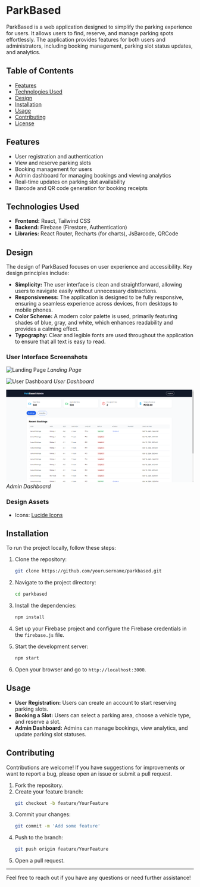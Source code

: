 # ParkBased

ParkBased is a web application designed to simplify the parking experience for users. It allows users to find, reserve, and manage parking spots effortlessly. The application provides features for both users and administrators, including booking management, parking slot status updates, and analytics.

## Table of Contents

- [Features](#features)
- [Technologies Used](#technologies-used)
- [Design](#design)
- [Installation](#installation)
- [Usage](#usage)
- [Contributing](#contributing)
- [License](#license)

## Features

- User registration and authentication
- View and reserve parking slots
- Booking management for users
- Admin dashboard for managing bookings and viewing analytics
- Real-time updates on parking slot availability
- Barcode and QR code generation for booking receipts

## Technologies Used

- **Frontend:** React, Tailwind CSS
- **Backend:** Firebase (Firestore, Authentication)
- **Libraries:** React Router, Recharts (for charts), JsBarcode, QRCode

## Design

The design of ParkBased focuses on user experience and accessibility. Key design principles include:

- **Simplicity:** The user interface is clean and straightforward, allowing users to navigate easily without unnecessary distractions.
- **Responsiveness:** The application is designed to be fully responsive, ensuring a seamless experience across devices, from desktops to mobile phones.
- **Color Scheme:** A modern color palette is used, primarily featuring shades of blue, gray, and white, which enhances readability and provides a calming effect.
- **Typography:** Clear and legible fonts are used throughout the application to ensure that all text is easy to read.

### User Interface Screenshots

![Landing Page](path/to/landing-page-screenshot.png)
*Landing Page*

![User Dashboard](path/to/user-dashboard-screenshot.png)
*User Dashboard*

![Admin Dashboard](src/assets/Screenshots/admin-dashboard.png)
*Admin Dashboard*

### Design Assets

- Icons: [Lucide Icons](https://lucide.dev/)

## Installation

To run the project locally, follow these steps:

1. Clone the repository:
   ```bash
   git clone https://github.com/yourusername/parkbased.git
   ```

2. Navigate to the project directory:
   ```bash
   cd parkbased
   ```

3. Install the dependencies:
   ```bash
   npm install
   ```

4. Set up your Firebase project and configure the Firebase credentials in the `firebase.js` file.

5. Start the development server:
   ```bash
   npm start
   ```

6. Open your browser and go to `http://localhost:3000`.

## Usage

- **User Registration:** Users can create an account to start reserving parking slots.
- **Booking a Slot:** Users can select a parking area, choose a vehicle type, and reserve a slot.
- **Admin Dashboard:** Admins can manage bookings, view analytics, and update parking slot statuses.

## Contributing

Contributions are welcome! If you have suggestions for improvements or want to report a bug, please open an issue or submit a pull request.

1. Fork the repository.
2. Create your feature branch:
   ```bash
   git checkout -b feature/YourFeature
   ```
3. Commit your changes:
   ```bash
   git commit -m 'Add some feature'
   ```
4. Push to the branch:
   ```bash
   git push origin feature/YourFeature
   ```
5. Open a pull request.

---

Feel free to reach out if you have any questions or need further assistance!
